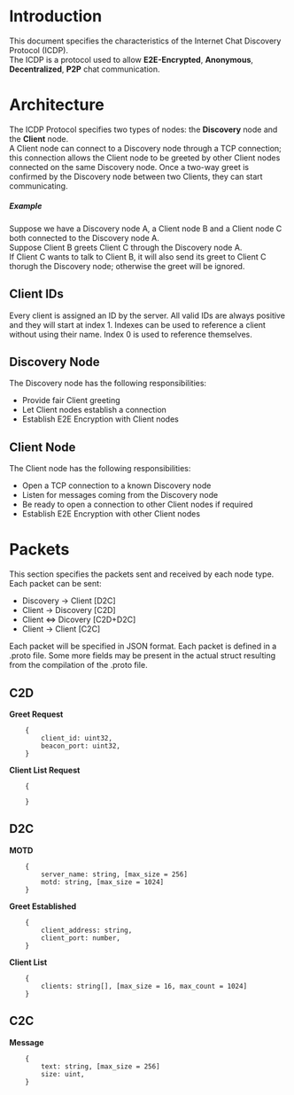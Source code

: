 # lntroduction

This document specifies the characteristics of the Internet Chat Discovery Protocol (ICDP).  
The ICDP is a protocol used to allow **E2E-Encrypted**, **Anonymous**, **Decentralized**, **P2P** chat communication.

# Architecture

The ICDP Protocol specifies two types of nodes: the **Discovery** node and the **Client** node.  
A Client node can connect to a Discovery node through a TCP connection; this connection allows the Client node to be greeted by other Client nodes connected on the same Discovery node. Once a two-way greet is confirmed by the Discovery node between two Clients, they can start communicating.  

##### Example

Suppose we have a Discovery node A, a Client node B and a Client node C both connected to the Discovery node A.  
Suppose Client B greets Client C through the Discovery node A.  
If Client C wants to talk to Client B, it will also send its greet to Client C thorugh the Discovery node; otherwise the greet will be ignored.

## Client IDs
Every client is assigned an ID by the server. All valid IDs are always positive and they will start at index 1. Indexes can be used to reference a client without using their name. Index 0 is used to reference themselves.

## Discovery Node

The Discovery node has the following responsibilities:

- Provide fair Client greeting
- Let Client nodes establish a connection
- Establish E2E Encryption with Client nodes

## Client Node

The Client node has the following responsibilities:

- Open a TCP connection to a known Discovery node
- Listen for messages coming from the Discovery node
- Be ready to open a connection to other Client nodes if required
- Establish E2E Encryption with other Client nodes

# Packets

This section specifies the packets sent and received by each node type.  
Each packet can be sent:
- Discovery -> Client [D2C]
- Client -> Discovery [C2D]
- Client <=> Dicovery [C2D+D2C]  
- Client -> Client [C2C]

Each packet will be specified in JSON format.
Each packet is defined in a .proto file. Some more fields may be present in the actual struct resulting from the compilation of the .proto file.

## C2D

**Greet Request**

        {
            client_id: uint32,
            beacon_port: uint32,
        }

**Client List Request**

        {

        }

## D2C

**MOTD**

        {
            server_name: string, [max_size = 256]
            motd: string, [max_size = 1024]
        }

**Greet Established**

        {
            client_address: string,
            client_port: number,
        }

**Client List**

        {
            clients: string[], [max_size = 16, max_count = 1024]
        }

## C2C

**Message**

        {
            text: string, [max_size = 256]
            size: uint,
        }
